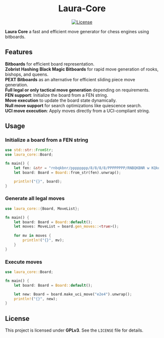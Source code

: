 # <div align="center"> Laura-Core</div>

<div  align="center"> 

[![License][license-badge]][license-link]

</div>

**Laura Core** a fast and efficient move generator for chess engines using bitboards.

## Features
**Bitboards** for efficient board representation.  
**Zobrist Hashing** 
**Black Magic Bitboards** for rapid move generation of rooks, bishops, and queens.  
**PEXT Bitboards** as an alternative for efficient sliding piece move generation.  
**Full legal or only tactical move generation** depending on requirements.  
**FEN support**: Initialize the board from a FEN string.  
**Move execution** to update the board state dynamically.  
**Null move support** for search optimizations like quiescence search.  
**UCI move execution**: Apply moves directly from a UCI-compliant string.

## **Usage**

### **Initialize a board from a FEN string**

```rust
use std::str::FromStr;
use laura_core::Board;

fn main() {
    let fen: &str = "rnbqkbnr/pppppppp/8/8/8/8/PPPPPPPP/RNBQKBNR w KQkq - 0 1";
    let board: Board = Board::from_str(fen).unwrap();

    println!("{}", board);
}
```

### **Generate all legal moves**
```rust 
use laura_core::{Board, MoveList};

fn main() {
	let board: Board = Board::default();
    let moves: MoveList = board.gen_moves::<true>();
    
    for mv in moves {
        println!("{}", mv);
    }
}
```

### **Execute moves**
```rust
use laura_core::Board;

fn main() {
    let board: Board = Board::default();

    let new: Board = board.make_uci_move("e2e4").unwrap();
    println!("{}", new);
}
```

## **License**

This project is licensed under **GPLv3**. See the `LICENSE` file for details.

[license-link]:https://github.com/hanstibberio/Laura/blob/master/LICENSE

[license-badge]:https://img.shields.io/github/license/hanstibberio/laura?style=for-the-badge&label=license&color=success